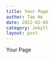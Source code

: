```yaml
---
title: Your Page
author: Tao He
date: 2022-02-05
category: Jekyll
layout: post
---
```


Your Page
